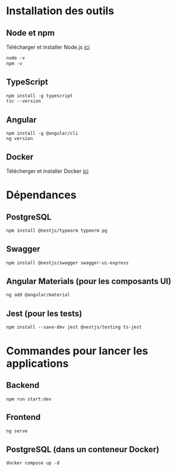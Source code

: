 # Installation des outils 

## Node et npm 

Télécharger et installer Node.js [ici](https://nodejs.org/fr)

```txt
node -v
npm -v 
```

## TypeScript 

```txt
npm install -g typescript
tsc --version
```

## Angular 

```
npm install -g @angular/cli
ng version
```

## Docker 

Télécherger et installer Docker [ici](https://www.docker.com/)

# Dépendances 

## PostgreSQL 
```txt
npm install @nestjs/typeorm typeorm pg
```

## Swagger 
```txt
npm install @nestjs/swagger swagger-ui-express
```

## Angular Materials (pour les composants UI)
```txt
ng add @angular/material
```

## Jest (pour les tests)
```txt
npm install --save-dev jest @nestjs/testing ts-jest
```
# Commandes pour lancer les applications

## Backend
```
npm run start:dev
```

## Frontend 

```txt
ng serve
```

## PostgreSQL (dans un conteneur Docker)

```txt
docker compose up -d
```

